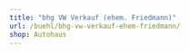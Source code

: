 ```yaml
---
title: "bhg VW Verkauf (ehem. Friedmann)"
url: /buehl/bhg-vw-verkauf-ehem-friedmann/
shop: Autohaus
---
```

